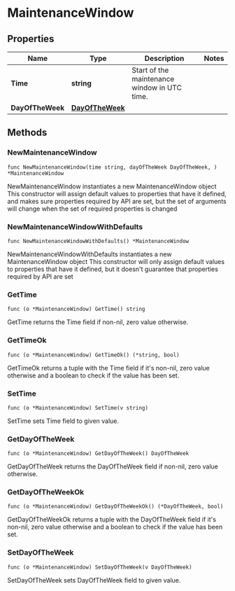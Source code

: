 # MaintenanceWindow

## Properties

|Name | Type | Description | Notes|
|------------ | ------------- | ------------- | -------------|
|**Time** | **string** | Start of the maintenance window in UTC time. | |
|**DayOfTheWeek** | [**DayOfTheWeek**](DayOfTheWeek.md) |  | |

## Methods

### NewMaintenanceWindow

`func NewMaintenanceWindow(time string, dayOfTheWeek DayOfTheWeek, ) *MaintenanceWindow`

NewMaintenanceWindow instantiates a new MaintenanceWindow object
This constructor will assign default values to properties that have it defined,
and makes sure properties required by API are set, but the set of arguments
will change when the set of required properties is changed

### NewMaintenanceWindowWithDefaults

`func NewMaintenanceWindowWithDefaults() *MaintenanceWindow`

NewMaintenanceWindowWithDefaults instantiates a new MaintenanceWindow object
This constructor will only assign default values to properties that have it defined,
but it doesn't guarantee that properties required by API are set

### GetTime

`func (o *MaintenanceWindow) GetTime() string`

GetTime returns the Time field if non-nil, zero value otherwise.

### GetTimeOk

`func (o *MaintenanceWindow) GetTimeOk() (*string, bool)`

GetTimeOk returns a tuple with the Time field if it's non-nil, zero value otherwise
and a boolean to check if the value has been set.

### SetTime

`func (o *MaintenanceWindow) SetTime(v string)`

SetTime sets Time field to given value.


### GetDayOfTheWeek

`func (o *MaintenanceWindow) GetDayOfTheWeek() DayOfTheWeek`

GetDayOfTheWeek returns the DayOfTheWeek field if non-nil, zero value otherwise.

### GetDayOfTheWeekOk

`func (o *MaintenanceWindow) GetDayOfTheWeekOk() (*DayOfTheWeek, bool)`

GetDayOfTheWeekOk returns a tuple with the DayOfTheWeek field if it's non-nil, zero value otherwise
and a boolean to check if the value has been set.

### SetDayOfTheWeek

`func (o *MaintenanceWindow) SetDayOfTheWeek(v DayOfTheWeek)`

SetDayOfTheWeek sets DayOfTheWeek field to given value.




